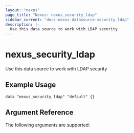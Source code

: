 ```yaml
---
layout: "nexus"
page_title: "Nexus: nexus_security_ldap"
sidebar_current: "docs-nexus-datasource-security_ldap"
description: |-
  Use this data source to work with LDAP security
---
```


# nexus_security_ldap

Use this data source to work with LDAP security

## Example Usage

```hcl
data "nexus_security_ldap" "default" {}
```

## Argument Reference

The following arguments are supported:





